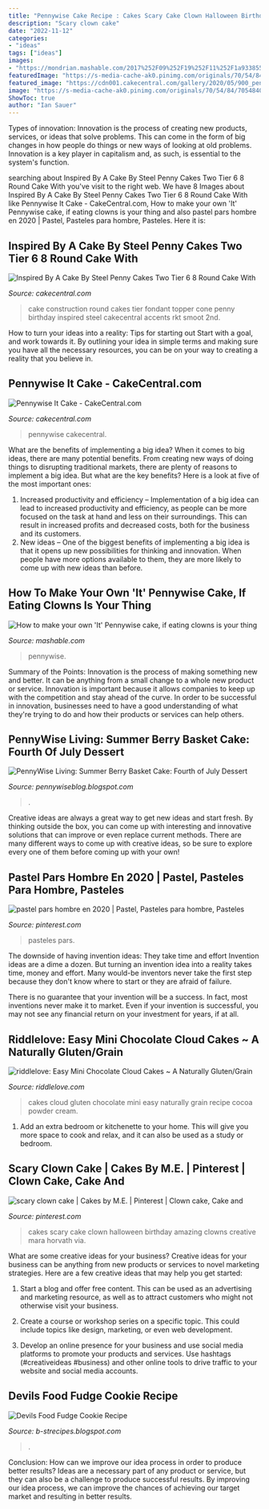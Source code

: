 ```yaml
---
title: "Pennywise Cake Recipe : Cakes Scary Cake Clown Halloween Birthday Amazing Clowns Creative Mara Horvath Via"
description: "Scary clown cake"
date: "2022-11-12"
categories:
- "ideas"
tags: ["ideas"]
images:
- "https://mondrian.mashable.com/2017%252F09%252F19%252F11%252F1a93385529f94168840db194dc50b025.8229f.jpg%252F1200x630.jpg?signature=Ry1aEJSuF8JqA1bar2ujEhFSQV8="
featuredImage: "https://s-media-cache-ak0.pinimg.com/originals/70/54/84/7054840c2b137942660a40079365b65c.jpg"
featured_image: "https://cdn001.cakecentral.com/gallery/2020/05/900_pennywise-it-cake-720212lyzyM.jpg"
image: "https://s-media-cache-ak0.pinimg.com/originals/70/54/84/7054840c2b137942660a40079365b65c.jpg"
ShowToc: true
author: "Ian Sauer"
---
```



Types of innovation:
Innovation is the process of creating new products, services, or ideas that solve problems. This can come in the form of big changes in how people do things or new ways of looking at old problems. Innovation is a key player in capitalism and, as such, is essential to the system's function.

	

		
searching about Inspired By A Cake By Steel Penny Cakes Two Tier 6 8 Round Cake With you've visit to the right web. We have 8 Images about Inspired By A Cake By Steel Penny Cakes Two Tier 6 8 Round Cake With like Pennywise It Cake - CakeCentral.com, How to make your own &#039;It&#039; Pennywise cake, if eating clowns is your thing and also pastel pars hombre en 2020 | Pastel, Pasteles para hombre, Pasteles. Here it is:
		
    
## Inspired By A Cake By Steel Penny Cakes Two Tier 6 8 Round Cake With

<img loading=lazy src="https://cdn001.cakecentral.com/gallery/2015/03/900_8287362ifC_inspired-by-a-cake-by-steel-penny-cakes-two-tier-6-8-round-cake-with-all-fondant-accents-construction-cone-topper-made-from-rkt-smoot.jpg" onerror="this.onerror=null;this.src='https://tse4.mm.bing.net/th?id=OIP.dk5BaG7YFhVW4aOtWMU3jQHaLm&amp;pid=15.1';" alt="Inspired By A Cake By Steel Penny Cakes Two Tier 6 8 Round Cake With">

_Source: cakecentral.com_

>cake construction round cakes tier fondant topper cone penny birthday inspired steel cakecentral accents rkt smoot 2nd. 

	

How to turn your ideas into a reality: Tips for starting out
Start with a goal, and work towards it. By outlining your idea in simple terms and making sure you have all the necessary resources, you can be on your way to creating a reality that you believe in.

    
## Pennywise It Cake - CakeCentral.com

<img loading=lazy src="https://cdn001.cakecentral.com/gallery/2020/05/900_pennywise-it-cake-720212lyzyM.jpg" onerror="this.onerror=null;this.src='https://tse1.mm.bing.net/th?id=OIP.p--Kn1FFLepLTKbFfvZKTQHaPO&amp;pid=15.1';" alt="Pennywise It Cake - CakeCentral.com">

_Source: cakecentral.com_

>pennywise cakecentral. 

	

What are the benefits of implementing a big idea?
When it comes to big ideas, there are many potential benefits. From creating new ways of doing things to disrupting traditional markets, there are plenty of reasons to implement a big idea. But what are the key benefits? Here is a look at five of the most important ones:
1. Increased productivity and efficiency – Implementation of a big idea can lead to increased productivity and efficiency, as people can be more focused on the task at hand and less on their surroundings. This can result in increased profits and decreased costs, both for the business and its customers.
2. New ideas – One of the biggest benefits of implementing a big idea is that it opens up new possibilities for thinking and innovation. When people have more options available to them, they are more likely to come up with new ideas than before.

    
## How To Make Your Own &#039;It&#039; Pennywise Cake, If Eating Clowns Is Your Thing

<img loading=lazy src="https://mondrian.mashable.com/2017%252F09%252F19%252F11%252F1a93385529f94168840db194dc50b025.8229f.jpg%252F1200x630.jpg?signature=Ry1aEJSuF8JqA1bar2ujEhFSQV8=" onerror="this.onerror=null;this.src='https://tse2.mm.bing.net/th?id=OIP.rrPzWClI0atE5_vemkRd_QHaD4&amp;pid=15.1';" alt="How to make your own &#039;It&#039; Pennywise cake, if eating clowns is your thing">

_Source: mashable.com_

>pennywise. 

	

Summary of the Points:
Innovation is the process of making something new and better. It can be anything from a small change to a whole new product or service. Innovation is important because it allows companies to keep up with the competition and stay ahead of the curve. In order to be successful in innovation, businesses need to have a good understanding of what they're trying to do and how their products or services can help others.

    
## PennyWise Living: Summer Berry Basket Cake: Fourth Of July Dessert

<img loading=lazy src="http://2.bp.blogspot.com/-xkvWHxQeWyk/U7AxCcAN87I/AAAAAAAAIGs/bVGkwWxlHHQ/w1200-h630-p-k-no-nu/fourthcake.jpg" onerror="this.onerror=null;this.src='https://tse1.mm.bing.net/th?id=OIP.XE6N0J9oSAVbkQMFTzIMYwHaD4&amp;pid=15.1';" alt="PennyWise Living: Summer Berry Basket Cake: Fourth of July Dessert">

_Source: pennywiseblog.blogspot.com_

>. 

	

Creative ideas are always a great way to get new ideas and start fresh. By thinking outside the box, you can come up with interesting and innovative solutions that can improve or even replace current methods. There are many different ways to come up with creative ideas, so be sure to explore every one of them before coming up with your own!

    
## Pastel Pars Hombre En 2020 | Pastel, Pasteles Para Hombre, Pasteles

<img loading=lazy src="https://i.pinimg.com/736x/8e/24/cc/8e24cc61c0e4f4fe7e22cf2ef11ae3ff.jpg" onerror="this.onerror=null;this.src='https://tse2.mm.bing.net/th?id=OIP.rLVNBD1O4POdbE48r6aTpQHaHa&amp;pid=15.1';" alt="pastel pars hombre en 2020 | Pastel, Pasteles para hombre, Pasteles">

_Source: pinterest.com_

>pasteles pars. 

	

The downside of having invention ideas: They take time and effort
Invention ideas are a dime a dozen. But turning an invention idea into a reality takes time, money and effort.
Many would-be inventors never take the first step because they don't know where to start or they are afraid of failure.

There is no guarantee that your invention will be a success. In fact, most inventions never make it to market. Even if your invention is successful, you may not see any financial return on your investment for years, if at all.

    
## Riddlelove: Easy Mini Chocolate Cloud Cakes ~ A Naturally Gluten/Grain

<img loading=lazy src="http://1.bp.blogspot.com/-M1YjMPEI9mI/UKkTz2x903I/AAAAAAAADoU/lvGiHFfK63k/s1600/step+one.jpg" onerror="this.onerror=null;this.src='https://tse1.mm.bing.net/th?id=OIP.p4Qlt3d-KgGqfSecaFe0ZwHaHa&amp;pid=15.1';" alt="riddlelove: Easy Mini Chocolate Cloud Cakes ~ A Naturally Gluten/Grain">

_Source: riddlelove.com_

>cakes cloud gluten chocolate mini easy naturally grain recipe cocoa powder cream. 

	

1. Add an extra bedroom or kitchenette to your home. This will give you more space to cook and relax, and it can also be used as a study or bedroom. 

    
## Scary Clown Cake | Cakes By M.E. | Pinterest | Clown Cake, Cake And

<img loading=lazy src="https://s-media-cache-ak0.pinimg.com/originals/70/54/84/7054840c2b137942660a40079365b65c.jpg" onerror="this.onerror=null;this.src='https://tse1.mm.bing.net/th?id=OIP.SoJegWbejbTU4z602UPsswHaLE&amp;pid=15.1';" alt="scary clown cake | Cakes by M.E. | Pinterest | Clown cake, Cake and">

_Source: pinterest.com_

>cakes scary cake clown halloween birthday amazing clowns creative mara horvath via. 

	

What are some creative ideas for your business?
Creative ideas for your business can be anything from new products or services to novel marketing strategies. Here are a few creative ideas that may help you get started:
1. Start a blog and offer free content. This can be used as an advertising and marketing resource, as well as to attract customers who might not otherwise visit your business.

2. Create a course or workshop series on a specific topic. This could include topics like design, marketing, or even web development.

3. Develop an online presence for your business and use social media platforms to promote your products and services. Use hashtags (#creativeideas #business) and other online tools to drive traffic to your website and social media accounts.


    
## Devils Food Fudge Cookie Recipe

<img loading=lazy src="https://www.somewhatsimple.com/wp-content/uploads/2019/07/devils_food_cake_mix_cookies_5.jpg" onerror="this.onerror=null;this.src='https://tse3.mm.bing.net/th?id=OIP.SH-KRq2j-ag7iSOG9-xqYgHaFS&amp;pid=15.1';" alt="Devils Food Fudge Cookie Recipe">

_Source: b-strecipes.blogspot.com_

>. 

	

Conclusion: How can we improve our idea process in order to produce better results?
Ideas are a necessary part of any product or service, but they can also be a challenge to produce successful results. By improving our idea process, we can improve the chances of achieving our target market and resulting in better results.

